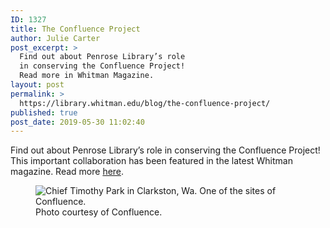 ```yaml
---
ID: 1327
title: The Confluence Project
author: Julie Carter
post_excerpt: >
  Find out about Penrose Library’s role
  in conserving the Confluence Project!
  Read more in Whitman Magazine.
layout: post
permalink: >
  https://library.whitman.edu/blog/the-confluence-project/
published: true
post_date: 2019-05-30 11:02:40
---
```

<!-- wp:paragraph -->
<p>Find out about Penrose Library’s role in conserving the Confluence Project! This important collaboration has been featured in the latest Whitman magazine. Read more <a href="https://www.whitman.edu/newsroom/whitman-magazine/whitman-magazine-spring-2019/feature-stories-spring-2019/whitman-archivists-and-art-historians-conserve-the-confluence-project">here</a>. </p>
<!-- /wp:paragraph -->

<!-- wp:image {"id":1330,"align":"left"} -->
<div class="wp-block-image"><figure class="alignleft"><img src="https://library.whitman.edu/blog/wp-content/uploads/sites/4/2019/05/ChiefTimothyPark.jpg" alt="Chief Timothy Park in Clarkston, Wa. One of the sites of Confluence." class="wp-image-1330" /><figcaption>Photo courtesy of Confluence.</figcaption></figure></div>
<!-- /wp:image -->